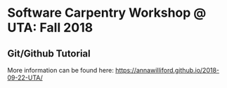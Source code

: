 # Software Carpentry Workshop @ UTA: Fall 2018
## Git/Github Tutorial

More information can be found here: https://annawilliford.github.io/2018-09-22-UTA/


